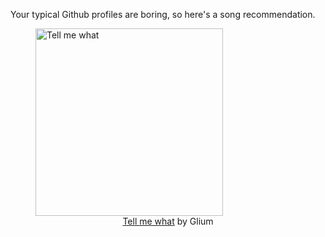 Your typical Github profiles are boring, so here's a song recommendation.
<figure><img width="300" height="300" src="https://i.scdn.co/image/ab67616d0000b2734ff44292b77624582c48eec0" alt="Tell me what" /><figcaption align="center"><a href="https://open.spotify.com/track/6YfXlNNUb3op6Jld8ha7FI" target="_blank">Tell me what</a> by Glium</figcaption></figure>
